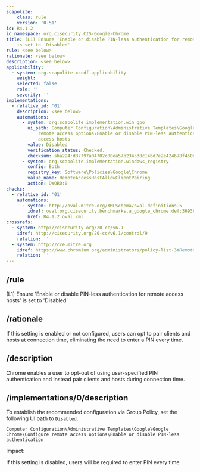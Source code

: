 ```yaml
---
scapolite:
    class: rule
    version: '0.51'
id: R4.1.2
id_namespace: org.cisecurity.CIS-Google-Chrome
title: (L1) Ensure 'Enable or disable PIN-less authentication for remote access hosts'
    is set to 'Disabled'
rule: <see below>
rationale: <see below>
description: <see below>
applicability:
  - system: org.scapolite.xccdf.applicability
    weight:
    selected: false
    role: ''
    severity: ''
implementations:
  - relative_id: '01'
    description: <see below>
    automations:
      - system: org.scapolite.implementation.win_gpo
        ui_path: Computer Configuration\Administrative Templates\Google\Google Chrome\Configure
            remote access options\Enable or disable PIN-less authentication for remote
            access hosts
        value: Disabled
        verification_status: Checked.
        checksum: sha224:d37797a04702c80ea57b234538c14bd7e2e424678f4508dcd42ddb69
      - system: org.scapolite.implementation.windows_registry
        config: Both
        registry_key: Software\Policies\Google\Chrome
        value_name: RemoteAccessHostAllowClientPairing
        action: DWORD:0
checks:
  - relative_id: '01'
    automations:
      - system: http://oval.mitre.org/XMLSchema/oval-definitions-5
        idref: oval:org.cisecurity.benchmarks.a_google_chrome:def:36938200
        href: R4.1.2.oval.xml
crossrefs:
  - system: http://cisecurity.org/20-cc/v6.1
    idref: http://cisecurity.org/20-cc/v6.1/control/9
    relation: ''
  - system: http://cce.mitre.org
    idref: https://www.chromium.org/administrators/policy-list-3#RemoteAccessHostAllowClientPairing
    relation: ''
---
```



## /rule

(L1) Ensure 'Enable or disable PIN-less authentication for remote
access hosts' is set to 'Disabled'

## /rationale

If this setting is enabled or not configured, users can opt to pair
clients and hosts at connection time, eliminating the need to enter a
PIN every time.

## /description

Chrome enables a user to opt-out of using user-specified PIN
authentication and instead pair clients and hosts during connection
time.

## /implementations/0/description

To establish the recommended configuration via Group Policy, set the
following UI path to `Disabled`.

`Computer Configuration\Administrative Templates\Google\Google Chrome\Configure remote access options\Enable or disable PIN-less authentication `

Impact:

If this setting is disabled, users will be required to enter PIN every
time.
